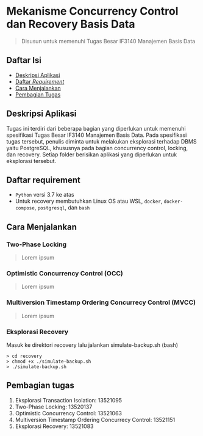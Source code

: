 # Mekanisme Concurrency Control dan Recovery Basis Data

> Disusun untuk memenuhi Tugas Besar IF3140 Manajemen Basis Data

## Daftar Isi

- [Deskripsi Aplikasi](#deskripsi-aplikasi)
- [Daftar _Requirement_](#daftar-requirement)
- [Cara Menjalankan](#cara-menjalankan)
- [Pembagian Tugas](#pembagian-tugas)

## Deskripsi Aplikasi

Tugas ini terdiri dari beberapa bagian yang diperlukan untuk memenuhi spesifikasi Tugas Besar IF3140 Manajemen Basis Data. Pada spesifikasi tugas tersebut, penulis diminta untuk melakukan eksplorasi terhadap DBMS yaitu PostgreSQL, khususnya pada bagian concurrency control, locking, dan recovery. Setiap folder berisikan aplikasi yang diperlukan untuk eksplorasi tersebut. 

## Daftar requirement

- `Python` versi 3.7 ke atas
- Untuk recovery membutuhkan Linux OS atau WSL, `docker`, `docker-compose`, `postgresql`, dan `bash`

## Cara Menjalankan

### Two-Phase Locking

> Lorem ipsum

### Optimistic Concurrency Control (OCC)

> Lorem ipsum

### Multiversion Timestamp Ordering Concurrecy Control (MVCC)

> Lorem ipsum

### Eksplorasi Recovery

Masuk ke direktori recovery lalu jalankan simulate-backup.sh (bash)

    > cd recovery
    > chmod +x ./simulate-backup.sh
    > ./simulate-backup.sh

## Pembagian tugas

1. Eksplorasi Transaction Isolation: 13521095
2. Two-Phase Locking: 13520137
3. Optimistic Concurrency Control: 13521063
4. Multiversion Timestamp Ordering Concurrecy Control: 13521151
5. Eksplorasi Recovery: 13521083
